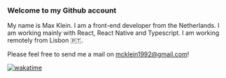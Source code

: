 ### Welcome to my Github account

My name is Max Klein. I am a front-end developer from the Netherlands. I am working mainly with React, React Native and Typescript. I am working remotely from Lisbon 🇵🇹.

Please feel free to send me a mail on mcklein1992@gmail.com!

[![wakatime](https://wakatime.com/badge/user/4995c7d9-63fd-4332-8074-41890703811e.svg)](https://wakatime.com/@4995c7d9-63fd-4332-8074-41890703811e)
